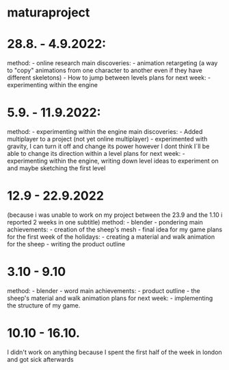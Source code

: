 # maturaproject

# 28.8. - 4.9.2022:
  method: 
      - online research
  main discoveries:
      - animation retargeting (a way to "copy" animations from one character to another even if they have different skeletons)
      - How to jump between levels
  plans for next week:
      - experimenting within the engine

# 5.9. - 11.9.2022:
  method: 
      - experimenting within the engine
  main discoveries:
      - Added multiplayer to a project (not yet online multiplayer)
      - experimented with gravity, I can turn it off and change its power however I dont think I´ll be able to change its direction within a level
  plans for next week:
      - experimenting within the engine, writing down level ideas to experiment on and maybe sketching the first level

# 12.9 - 22.9.2022 
(because i was unable to work on my project between the 23.9 and the 1.10 i reported 2 weeks in one subtitle)
  method: 
      - blender 
      - pondering
  main achievements:
      - creation of the sheep's mesh
      - final idea for my game
  plans for the first week of the holidays:
      - creating a material and walk animation for the sheep
      - writing the product outline
    
# 3.10 - 9.10
  method:
      - blender
      - word
  main achievements:
      - product outline
      - the sheep's material and walk animation
  plans for next week:
      - implementing the structure of my game.
 
# 10.10 - 16.10.

I didn't work on anything because I spent the first half of the week in london and got sick afterwards
